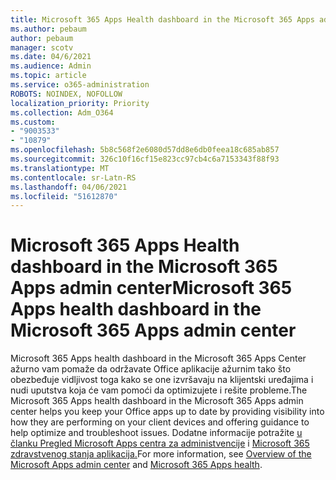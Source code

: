 ```yaml
---
title: Microsoft 365 Apps Health dashboard in the Microsoft 365 Apps admin center
ms.author: pebaum
author: pebaum
manager: scotv
ms.date: 04/6/2021
ms.audience: Admin
ms.topic: article
ms.service: o365-administration
ROBOTS: NOINDEX, NOFOLLOW
localization_priority: Priority
ms.collection: Adm_O364
ms.custom:
- "9003533"
- "10879"
ms.openlocfilehash: 5b8c568f2e6080d57dd8e6db0feea18c685ab857
ms.sourcegitcommit: 326c10f16cf15e823cc97cb4c6a7153343f88f93
ms.translationtype: MT
ms.contentlocale: sr-Latn-RS
ms.lasthandoff: 04/06/2021
ms.locfileid: "51612870"
---
```

# <a name="microsoft-365-apps-health-dashboard-in-the-microsoft-365-apps-admin-center"></a><span data-ttu-id="2af37-102">Microsoft 365 Apps Health dashboard in the Microsoft 365 Apps admin center</span><span class="sxs-lookup"><span data-stu-id="2af37-102">Microsoft 365 Apps health dashboard in the Microsoft 365 Apps admin center</span></span>

<span data-ttu-id="2af37-103">Microsoft 365 Apps health dashboard in the Microsoft 365 Apps Center ažurno vam pomaže da održavate Office aplikacije ažurnim tako što obezbeđuje vidljivost toga kako se one izvršavaju na klijentski uređajima i nudi uputstva koja će vam pomoći da optimizujete i rešite probleme.</span><span class="sxs-lookup"><span data-stu-id="2af37-103">The Microsoft 365 Apps health dashboard in the Microsoft 365 Apps admin center helps you keep your Office apps up to date by providing visibility into how they are performing on your client devices and offering guidance to help optimize and troubleshoot issues.</span></span> <span data-ttu-id="2af37-104">Dodatne informacije potražite [u članku Pregled Microsoft Apps centra za administvencije](https://docs.microsoft.com/deployoffice/admincenter/overview) i [Microsoft 365 zdravstvenog stanja aplikacija.](https://docs.microsoft.com/deployoffice/admincenter/microsoft-365-apps-health)</span><span class="sxs-lookup"><span data-stu-id="2af37-104">For more information, see [Overview of the Microsoft Apps admin center](https://docs.microsoft.com/deployoffice/admincenter/overview) and [Microsoft 365 Apps health](https://docs.microsoft.com/deployoffice/admincenter/microsoft-365-apps-health).</span></span>



